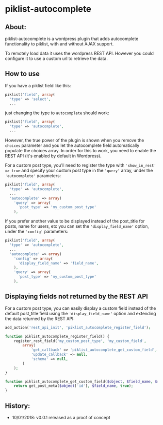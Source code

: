 # piklist-autocomplete

## About:

piklist-autocomplete is a wordpress plugin that adds autocomplete functionality to piklist, with and without AJAX support.

To remotely load data it uses the wordpress REST API. However you could configure it to use a custom url to retrieve the data.

## How to use

If you have a piklist field like this:

```php
piklist('field', array(
  'type' => 'select',
  ...
```
just changing the type to `autocomplete` should work:

```php
piklist('field', array(
  'type' => 'autocomplete',
  ...
```

However, the true power of the plugin is shown when you remove the `choices` parameter and you let the autocomplete field automatically populate the choices array. In order for this to work, you need to enable the REST API (it's enabled by default in Wordpress).

For a custom post type, you'll need to register the type with `'show_in_rest' => true` and specify your custom post type in the `'query'` array, under the `'autocomplete'` parameters:

```php
piklist('field', array(
  'type' => 'autocomplete',
  ...
  'autocomplete' => array(
    'query' => array(
      'post_type' => 'my_custom_post_type'
    ),
```
If you prefer another value to be displayed instead of the post_title for posts, name for users, etc you can set the `'display_field_name'` option, under the `'config'` parameters:

```php
piklist('field', array(
  'type' => 'autocomplete',
  ...
  'autocomplete' => array(
    'config' => array(
      'display_field_name' => 'field_name',
    ),
    'query' => array(
      'post_type' => 'my_custom_post_type'
    ),
```

## Displaying fields not returned by the REST API

For a custom post type, you can easily display a custom field instead of the default post_title field using the `'display_field_name'` option and extending the data returned by the REST API:

```php
add_action('rest_api_init', 'piklist_autocomplete_register_field');

function piklist_autocomplete_register_field() {
    register_rest_field('my_custom_post_type', 'my_custom_field',
        array(
            'get_callback' => 'piklist_autocomplete_get_custom_field',
            'update_callback' => null,
            'schema' => null,
        )
    );
}

function piklist_autocomplete_get_custom_field($object, $field_name, $request) {
	return get_post_meta($object['id'], $field_name, true);
}
```

## History:
* 10/01/2018: v0.0.1 released as a proof of concept

